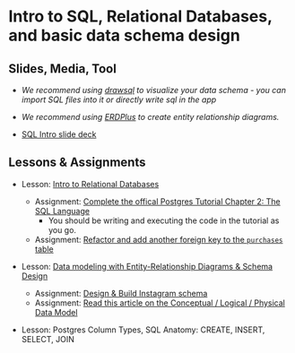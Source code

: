 # Intro to SQL, Relational Databases, and basic data schema design

## Slides, Media, Tool

- *We recommend using [drawsql](https://drawsql.app/) to visualize your data schema - you can import SQL files into it or directly write sql in the app*

- *We recommend using [ERDPlus](https://erdplus.com/) to create entity relationship diagrams.*

- [SQL Intro slide deck](https://docs.google.com/presentation/d/1_bzAJyf6sQBI2BGMhv2RbAvbCaeL3_4jbt1ZQgcFR14/edit#slide=id.g1cb07ac20c_0_0)

## Lessons & Assignments

- Lesson: [Intro to Relational Databases](./intro-relational-databases-postgres.md)
  - Assignment: [Complete the offical Postgres Tutorial Chapter 2: The SQL Language](https://www.postgresql.org/docs/16/tutorial-sql.html)
    - You should be writing and executing the code in the tutorial as you go.
  - Assignment: [Refactor and add another foreign key to the `purchases` table](https://github.com/Code-Platoon-Assignments/sql-basics-multiple-foreign-keys)


- Lesson: [Data modeling with Entity-Relationship Diagrams & Schema Design](./schema-design-entity-relationship-diagrams.md)
  - Assignment: [Design & Build Instagram schema](https://github.com/echoplatoonew/instagram_schema)
  - Assignment: [Read this article on the Conceptual / Logical / Physical Data Model](https://www.couchbase.com/blog/conceptual-physical-logical-data-models/)


- Lesson: Postgres Column Types, SQL Anatomy: CREATE, INSERT, SELECT, JOIN
